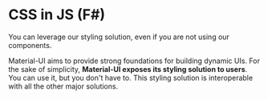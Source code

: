 # CSS in JS (F#)

<p class="description">You can leverage our styling solution, even if you are not using our components.</p>

Material-UI aims to provide strong foundations for building dynamic UIs.
For the sake of simplicity, **Material-UI exposes its styling solution to users**.
You can use it, but you don't have to. This styling solution is interoperable with all the other major solutions.